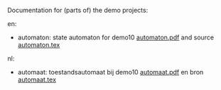 Documentation for (parts of) the demo projects:

en:
- automaton: state automaton for demo10
  [automaton.pdf](./en/automaton.pdf) and source [automaton.tex](./en/automaton.tex)

nl:
- automaat: toestandsautomaat bij demo10
  [automaat.pdf](./nl/automaat.pdf) en bron [automaat.tex](./nl/automaat.tex)
